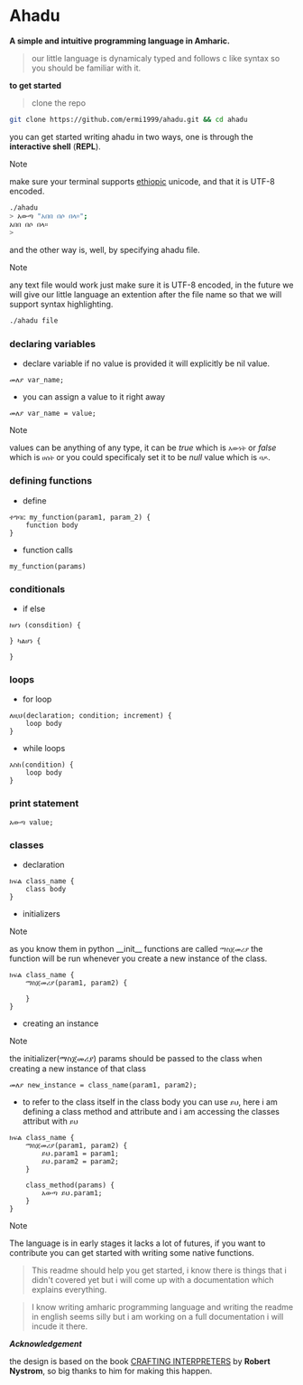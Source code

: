 # Ahadu

**A simple and intuitive programming language in Amharic.**

> our little language is dynamicaly typed and follows c like syntax so you should be familiar with it.

**to get started**

> clone the repo

```bash
git clone https://github.com/ermi1999/ahadu.git && cd ahadu
```

you can get started writing ahadu in two ways, one is through the **interactive shell** (**REPL**).

> [!NOTE]
> make sure your terminal supports [ethiopic](<https://en.wikipedia.org/wiki/Ethiopic_(Unicode_block)>) unicode, and that it is UTF-8 encoded.

```bash
./ahadu
> አውጣ "አበበ በሶ በላ።";
አበበ በሶ በላ።
>
```

and the other way is, well, by specifying ahadu file.

> [!NOTE]
> any text file would work just make sure it is UTF-8 encoded, in the future we will give our little language an extention after the file name so that we will support syntax highlighting.

```bash
./ahadu file
```

### declaring variables

- declare variable if no value is provided it will explicitly be nil value.

```
መለያ var_name;
```

- you can assign a value to it right away

```
መለያ var_name = value;
```

> [!NOTE]
> values can be anything of any type, it can be _true_ which is `እውነት` or _false_ which is `ሀሰት` or you could specificaly set it to be _null_ value which is `ባዶ`.

### defining functions

- define

```
ተግባር my_function(param1, param_2) {
    function body
}
```

- function calls

```
my_function(params)
```

### conditionals

- if else

```
ከሆነ (consdition) {

} ካልሆነ {

}
```

### loops

- for loop

```
ለዚህ(declaration; condition; increment) {
    loop body
}
```

- while loops

```
እስከ(condition) {
    loop body
}
```

### print statement

```
አውጣ value;
```

### classes

- declaration

```
ክፍል class_name {
    class body
}
```

- initializers

> [!NOTE]
> as you know them in python \_\_init\_\_ functions are called `ማስጀመሪያ` the function will be run whenever you create a new instance of the class.

```
ክፍል class_name {
    ማስጀመሪያ(param1, param2) {

    }
}
```

- creating an instance

> [!NOTE]
> the initializer(ማስጀመሪያ) params should be passed to the class when creating a new instance of that class

```
መለያ new_instance = class_name(param1, param2);
```

- to refer to the class itself in the class body you can use `ይህ`,
  here i am defining a class method and attribute and i am accessing the classes attribut with `ይህ`

```
ክፍል class_name {
    ማስጀመሪያ(param1, param2) {
        ይህ.param1 = param1;
        ይህ.param2 = param2;
    }

    class_method(params) {
        አውጣ ይህ.param1;
    }
}
```

> [!NOTE]
> The language is in early stages it lacks a lot of futures, if you want to contribute you can get started with writing some native functions.

> This readme should help you get started, i know there is things that i didn't covered yet but i will come up with a documentation which explains everything.

> I know writing amharic programming language and writing the readme in english seems silly but i am working on a full documentation i will incude it there.

**_Acknowledgement_**

the design is based on the book [CRAFTING INTERPRETERS](https://craftinginterpreters.com/) by **Robert Nystrom**, so big thanks to him for making this happen.

